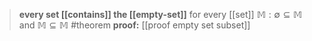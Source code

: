 >**every set [[contains]] the [[empty-set]]** 
>for every [[set]] $\mathbb{M} : \emptyset \subseteq \mathbb{M} \text{ and }  \mathbb{M} \subseteq  \mathbb{M}$
#theorem
**proof:** [[proof empty set subset]]  